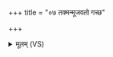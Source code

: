 +++
title = "०७ तक्मन्मूजवतो गच्छ"

+++
<details><summary>मूलम् (VS)</summary>

तक्म॒न्मूज॑वतो गच्छ॒ बल्हि॑कान्वा परस्त॒राम्।  
शू॒द्रामि॑च्छ प्रप॒र्व्यं॑१॒॑ तां त॑क्म॒न्वीव॑ धूनुहि ॥
</details>
